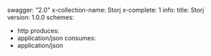 swagger: "2.0"
x-collection-name: Storj
x-complete: 1
info:
  title: Storj
  version: 1.0.0
schemes:
- http
produces:
- application/json
consumes:
- application/json